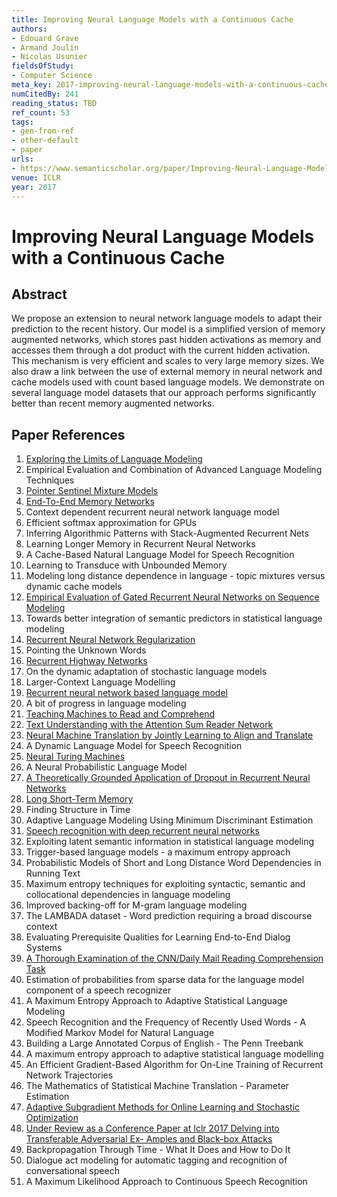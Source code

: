 ```yaml
---
title: Improving Neural Language Models with a Continuous Cache
authors:
- Edouard Grave
- Armand Joulin
- Nicolas Usunier
fieldsOfStudy:
- Computer Science
meta_key: 2017-improving-neural-language-models-with-a-continuous-cache
numCitedBy: 241
reading_status: TBD
ref_count: 53
tags:
- gen-from-ref
- other-default
- paper
urls:
- https://www.semanticscholar.org/paper/Improving-Neural-Language-Models-with-a-Continuous-Grave-Joulin/2d7782c225e0fc123d6e227f2cb253e58279ac73?sort=total-citations
venue: ICLR
year: 2017
---
```


# Improving Neural Language Models with a Continuous Cache

## Abstract

We propose an extension to neural network language models to adapt their prediction to the recent history. Our model is a simplified version of memory augmented networks, which stores past hidden activations as memory and accesses them through a dot product with the current hidden activation. This mechanism is very efficient and scales to very large memory sizes. We also draw a link between the use of external memory in neural network and cache models used with count based language models. We demonstrate on several language model datasets that our approach performs significantly better than recent memory augmented networks.

## Paper References

1. [Exploring the Limits of Language Modeling](2016-exploring-the-limits-of-language-modeling.md)
2. Empirical Evaluation and Combination of Advanced Language Modeling Techniques
3. [Pointer Sentinel Mixture Models](2017-pointer-sentinel-mixture-models.md)
4. [End-To-End Memory Networks](2015-end-to-end-memory-networks.md)
5. Context dependent recurrent neural network language model
6. Efficient softmax approximation for GPUs
7. Inferring Algorithmic Patterns with Stack-Augmented Recurrent Nets
8. Learning Longer Memory in Recurrent Neural Networks
9. A Cache-Based Natural Language Model for Speech Recognition
10. Learning to Transduce with Unbounded Memory
11. Modeling long distance dependence in language - topic mixtures versus dynamic cache models
12. [Empirical Evaluation of Gated Recurrent Neural Networks on Sequence Modeling](2014-empirical-evaluation-of-gated-recurrent-neural-networks-on-sequence-modeling.md)
13. Towards better integration of semantic predictors in statistical language modeling
14. [Recurrent Neural Network Regularization](2014-recurrent-neural-network-regularization.md)
15. Pointing the Unknown Words
16. [Recurrent Highway Networks](2017-recurrent-highway-networks.md)
17. On the dynamic adaptation of stochastic language models
18. Larger-Context Language Modelling
19. [Recurrent neural network based language model](2010-recurrent-neural-network-based-language-model.md)
20. A bit of progress in language modeling
21. [Teaching Machines to Read and Comprehend](2015-teaching-machines-to-read-and-comprehend.md)
22. [Text Understanding with the Attention Sum Reader Network](2016-text-understanding-with-the-attention-sum-reader-network.md)
23. [Neural Machine Translation by Jointly Learning to Align and Translate](2015-neural-machine-translation-by-jointly-learning-to-align-and-translate.md)
24. A Dynamic Language Model for Speech Recognition
25. [Neural Turing Machines](2014-neural-turing-machines.md)
26. A Neural Probabilistic Language Model
27. [A Theoretically Grounded Application of Dropout in Recurrent Neural Networks](2016-a-theoretically-grounded-application-of-dropout-in-recurrent-neural-networks.md)
28. [Long Short-Term Memory](1997-long-short-term-memory.md)
29. Finding Structure in Time
30. Adaptive Language Modeling Using Minimum Discriminant Estimation
31. [Speech recognition with deep recurrent neural networks](2013-speech-recognition-with-deep-recurrent-neural-networks.md)
32. Exploiting latent semantic information in statistical language modeling
33. Trigger-based language models - a maximum entropy approach
34. Probabilistic Models of Short and Long Distance Word Dependencies in Running Text
35. Maximum entropy techniques for exploiting syntactic, semantic and collocational dependencies in language modeling
36. Improved backing-off for M-gram language modeling
37. The LAMBADA dataset - Word prediction requiring a broad discourse context
38. Evaluating Prerequisite Qualities for Learning End-to-End Dialog Systems
39. [A Thorough Examination of the CNN/Daily Mail Reading Comprehension Task](2016-a-thorough-examination-of-the-cnn-daily-mail-reading-comprehension-task.md)
40. Estimation of probabilities from sparse data for the language model component of a speech recognizer
41. A Maximum Entropy Approach to Adaptive Statistical Language Modeling
42. Speech Recognition and the Frequency of Recently Used Words - A Modified Markov Model for Natural Language
43. Building a Large Annotated Corpus of English - The Penn Treebank
44. A maximum entropy approach to adaptive statistical language modelling
45. An Efficient Gradient-Based Algorithm for On-Line Training of Recurrent Network Trajectories
46. The Mathematics of Statistical Machine Translation - Parameter Estimation
47. [Adaptive Subgradient Methods for Online Learning and Stochastic Optimization](2010-adaptive-subgradient-methods-for-online-learning-and-stochastic-optimization.md)
48. [Under Review as a Conference Paper at Iclr 2017 Delving into Transferable Adversarial Ex- Amples and Black-box Attacks](2016-under-review-as-a-conference-paper-at-iclr-2017-delving-into-transferable-adversarial-ex-amples-and-black-box-attacks.md)
49. Backpropagation Through Time - What It Does and How to Do It
50. Dialogue act modeling for automatic tagging and recognition of conversational speech
51. A Maximum Likelihood Approach to Continuous Speech Recognition
